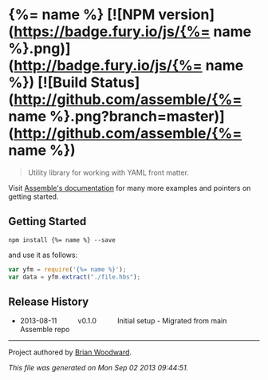 # {%= name %} [![NPM version](https://badge.fury.io/js/{%= name %}.png)](http://badge.fury.io/js/{%= name %})  [![Build Status](http://github.com/assemble/{%= name %}.png?branch=master)](http://github.com/assemble/{%= name %})

> Utility library for working with YAML front matter.

Visit [Assemble's documentation](http://assemble.io) for many more examples and pointers on getting started.


## Getting Started

```shell
npm install {%= name %} --save
```

and use it as follows:

```js
var yfm = require('{%= name %}');
var data = yfm.extract("./file.hbs");
```


## Release History

 * 2013-08-11   v0.1.0   Initial setup - Migrated from main Assemble repo

***

Project authored by [Brian Woodward](https://github.com/doowb/).

_This file was generated on Mon Sep 02 2013 09:44:51._
